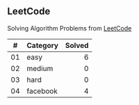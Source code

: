 ## LeetCode

Solving Algorithm Problems from [LeetCode](https://leetcode.com/)

| #  |    Category    | Solved |
|:--:|:---------------|-------:|
| 01 |      easy      |   6   |
| 02 |     medium     |   0   |
| 03 |      hard      |   0   |
| 04 |    facebook    |   4   |
